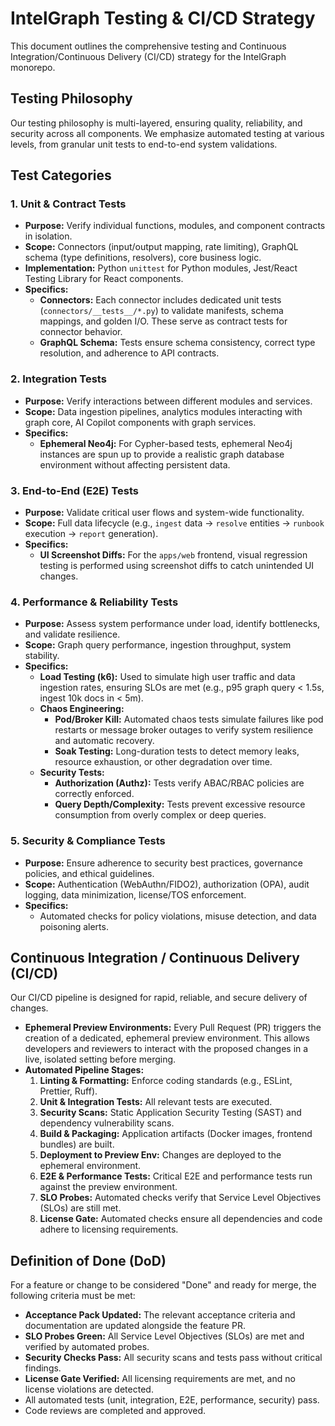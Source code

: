 # IntelGraph Testing & CI/CD Strategy

This document outlines the comprehensive testing and Continuous Integration/Continuous Delivery (CI/CD) strategy for the IntelGraph monorepo.

## Testing Philosophy

Our testing philosophy is multi-layered, ensuring quality, reliability, and security across all components. We emphasize automated testing at various levels, from granular unit tests to end-to-end system validations.

## Test Categories

### 1. Unit & Contract Tests

- **Purpose:** Verify individual functions, modules, and component contracts in isolation.
- **Scope:** Connectors (input/output mapping, rate limiting), GraphQL schema (type definitions, resolvers), core business logic.
- **Implementation:** Python `unittest` for Python modules, Jest/React Testing Library for React components.
- **Specifics:**
  - **Connectors:** Each connector includes dedicated unit tests (`connectors/__tests__/*.py`) to validate manifests, schema mappings, and golden I/O. These serve as contract tests for connector behavior.
  - **GraphQL Schema:** Tests ensure schema consistency, correct type resolution, and adherence to API contracts.

### 2. Integration Tests

- **Purpose:** Verify interactions between different modules and services.
- **Scope:** Data ingestion pipelines, analytics modules interacting with graph core, AI Copilot components with graph services.
- **Specifics:**
  - **Ephemeral Neo4j:** For Cypher-based tests, ephemeral Neo4j instances are spun up to provide a realistic graph database environment without affecting persistent data.

### 3. End-to-End (E2E) Tests

- **Purpose:** Validate critical user flows and system-wide functionality.
- **Scope:** Full data lifecycle (e.g., `ingest` data → `resolve` entities → `runbook` execution → `report` generation).
- **Specifics:**
  - **UI Screenshot Diffs:** For the `apps/web` frontend, visual regression testing is performed using screenshot diffs to catch unintended UI changes.

### 4. Performance & Reliability Tests

- **Purpose:** Assess system performance under load, identify bottlenecks, and validate resilience.
- **Scope:** Graph query performance, ingestion throughput, system stability.
- **Specifics:**
  - **Load Testing (k6):** Used to simulate high user traffic and data ingestion rates, ensuring SLOs are met (e.g., p95 graph query < 1.5s, ingest 10k docs in < 5m).
  - **Chaos Engineering:**
    - **Pod/Broker Kill:** Automated chaos tests simulate failures like pod restarts or message broker outages to verify system resilience and automatic recovery.
    - **Soak Testing:** Long-duration tests to detect memory leaks, resource exhaustion, or other degradation over time.
  - **Security Tests:**
    - **Authorization (Authz):** Tests verify ABAC/RBAC policies are correctly enforced.
    - **Query Depth/Complexity:** Tests prevent excessive resource consumption from overly complex or deep queries.

### 5. Security & Compliance Tests

- **Purpose:** Ensure adherence to security best practices, governance policies, and ethical guidelines.
- **Scope:** Authentication (WebAuthn/FIDO2), authorization (OPA), audit logging, data minimization, license/TOS enforcement.
- **Specifics:**
  - Automated checks for policy violations, misuse detection, and data poisoning alerts.

## Continuous Integration / Continuous Delivery (CI/CD)

Our CI/CD pipeline is designed for rapid, reliable, and secure delivery of changes.

- **Ephemeral Preview Environments:** Every Pull Request (PR) triggers the creation of a dedicated, ephemeral preview environment. This allows developers and reviewers to interact with the proposed changes in a live, isolated setting before merging.
- **Automated Pipeline Stages:**
  1.  **Linting & Formatting:** Enforce coding standards (e.g., ESLint, Prettier, Ruff).
  2.  **Unit & Integration Tests:** All relevant tests are executed.
  3.  **Security Scans:** Static Application Security Testing (SAST) and dependency vulnerability scans.
  4.  **Build & Packaging:** Application artifacts (Docker images, frontend bundles) are built.
  5.  **Deployment to Preview Env:** Changes are deployed to the ephemeral environment.
  6.  **E2E & Performance Tests:** Critical E2E and performance tests run against the preview environment.
  7.  **SLO Probes:** Automated checks verify that Service Level Objectives (SLOs) are still met.
  8.  **License Gate:** Automated checks ensure all dependencies and code adhere to licensing requirements.

## Definition of Done (DoD)

For a feature or change to be considered "Done" and ready for merge, the following criteria must be met:

- **Acceptance Pack Updated:** The relevant acceptance criteria and documentation are updated alongside the feature PR.
- **SLO Probes Green:** All Service Level Objectives (SLOs) are met and verified by automated probes.
- **Security Checks Pass:** All security scans and tests pass without critical findings.
- **License Gate Verified:** All licensing requirements are met, and no license violations are detected.
- All automated tests (unit, integration, E2E, performance, security) pass.
- Code reviews are completed and approved.
